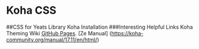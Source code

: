 # Koha CSS
##CSS for Yeats Library Koha Installation
###Interesting Helpful Links
Koha Theming Wiki [GitHub Pages](https://wiki.koha-community.org/wiki/Koha_simple_themeing_guide/).
[Ze Manual] (https://koha-community.org/manual/17.11/en/html/)
